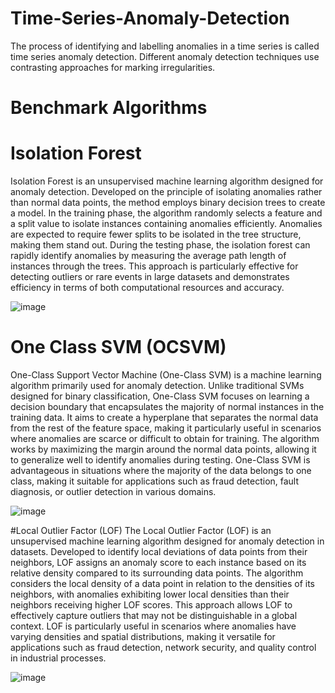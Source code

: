 # Time-Series-Anomaly-Detection
The process of identifying and labelling anomalies in a time series is called time series anomaly detection. Different anomaly detection techniques use contrasting approaches for marking irregularities. 

# Benchmark Algorithms

# Isolation Forest
Isolation Forest is an unsupervised machine learning algorithm designed for anomaly detection. Developed on the principle of isolating anomalies rather than normal data points, the method employs binary decision trees to create a model. In the training phase, the algorithm randomly selects a feature and a split value to isolate instances containing anomalies efficiently. Anomalies are expected to require fewer splits to be isolated in the tree structure, making them stand out. During the testing phase, the isolation forest can rapidly identify anomalies by measuring the average path length of instances through the trees. This approach is particularly effective for detecting outliers or rare events in large datasets and demonstrates efficiency in terms of both computational resources and accuracy.

![image](https://github.com/gopikrishnansrikumar/Time-Series-Anomaly-Detection/assets/138595672/644f5215-2a5f-46eb-b5ff-891814a13fac)

# One Class SVM (OCSVM)
One-Class Support Vector Machine (One-Class SVM) is a machine learning algorithm primarily used for anomaly detection. Unlike traditional SVMs designed for binary classification, One-Class SVM focuses on learning a decision boundary that encapsulates the majority of normal instances in the training data. It aims to create a hyperplane that separates the normal data from the rest of the feature space, making it particularly useful in scenarios where anomalies are scarce or difficult to obtain for training. The algorithm works by maximizing the margin around the normal data points, allowing it to generalize well to identify anomalies during testing. One-Class SVM is advantageous in situations where the majority of the data belongs to one class, making it suitable for applications such as fraud detection, fault diagnosis, or outlier detection in various domains.

![image](https://github.com/gopikrishnansrikumar/Time-Series-Anomaly-Detection/assets/138595672/a356be3b-bd3b-4242-b3d6-6242cb563e52)

#Local Outlier Factor (LOF)
The Local Outlier Factor (LOF) is an unsupervised machine learning algorithm designed for anomaly detection in datasets. Developed to identify local deviations of data points from their neighbors, LOF assigns an anomaly score to each instance based on its relative density compared to its surrounding data points. The algorithm considers the local density of a data point in relation to the densities of its neighbors, with anomalies exhibiting lower local densities than their neighbors receiving higher LOF scores. This approach allows LOF to effectively capture outliers that may not be distinguishable in a global context. LOF is particularly useful in scenarios where anomalies have varying densities and spatial distributions, making it versatile for applications such as fraud detection, network security, and quality control in industrial processes.

![image](https://github.com/gopikrishnansrikumar/Time-Series-Anomaly-Detection/assets/138595672/f584ee6d-ae21-4175-8e68-3d83e4244f31)



